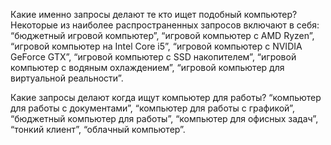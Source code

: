 Какие именно запросы делают те кто ищет подобный компьютер?   
Некоторые из наиболее распространенных запросов включают в себя: “бюджетный игровой компьютер”, “игровой компьютер с AMD Ryzen”, “игровой компьютер на Intel Core i5”, “игровой компьютер с NVIDIA GeForce GTX”, “игровой компьютер с SSD накопителем”, “игровой компьютер с водяным охлаждением”, “игровой компьютер для виртуальной реальности”.

Какие запросы делают когда ищут компьютер для работы?
“компьютер для работы с документами”, “компьютер для работы с графикой”, “бюджетный компьютер для работы”, “компьютер для офисных задач”, “тонкий клиент”, “облачный компьютер”.